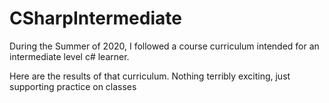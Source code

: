 # CSharpIntermediate

During the Summer of 2020, I followed a course curriculum intended for an intermediate level c# learner. 

Here are the results of that curriculum. Nothing terribly exciting, just supporting practice on classes
